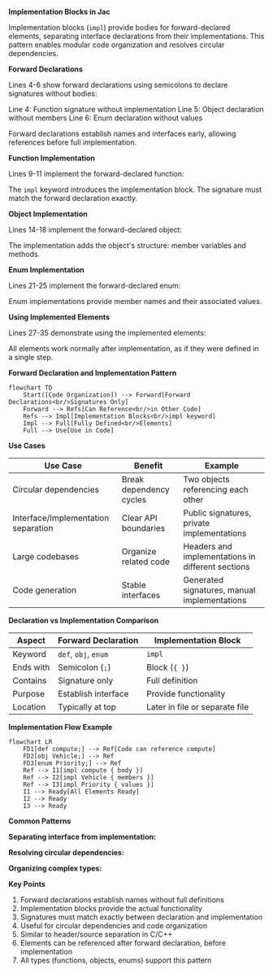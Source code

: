 **Implementation Blocks in Jac**

Implementation blocks (`impl`) provide bodies for forward-declared elements, separating interface declarations from their implementations. This pattern enables modular code organization and resolves circular dependencies.

**Forward Declarations**

Lines 4-6 show forward declarations using semicolons to declare signatures without bodies:


Line 4: Function signature without implementation
Line 5: Object declaration without members
Line 6: Enum declaration without values

Forward declarations establish names and interfaces early, allowing references before full implementation.

**Function Implementation**

Lines 9-11 implement the forward-declared function:


The `impl` keyword introduces the implementation block. The signature must match the forward declaration exactly.

**Object Implementation**

Lines 14-18 implement the forward-declared object:


The implementation adds the object's structure: member variables and methods.

**Enum Implementation**

Lines 21-25 implement the forward-declared enum:


Enum implementations provide member names and their associated values.

**Using Implemented Elements**

Lines 27-35 demonstrate using the implemented elements:


All elements work normally after implementation, as if they were defined in a single step.

**Forward Declaration and Implementation Pattern**

```mermaid
flowchart TD
    Start([Code Organization]) --> Forward[Forward Declarations<br/>Signatures Only]
    Forward --> Refs[Can Reference<br/>in Other Code]
    Refs --> Impl[Implementation Blocks<br/>impl keyword]
    Impl --> Full[Fully Defined<br/>Elements]
    Full --> Use[Use in Code]
```

**Use Cases**

| Use Case | Benefit | Example |
|----------|---------|---------|
| Circular dependencies | Break dependency cycles | Two objects referencing each other |
| Interface/Implementation separation | Clear API boundaries | Public signatures, private implementations |
| Large codebases | Organize related code | Headers and implementations in different sections |
| Code generation | Stable interfaces | Generated signatures, manual implementations |

**Declaration vs Implementation Comparison**

| Aspect | Forward Declaration | Implementation Block |
|--------|---------------------|----------------------|
| Keyword | `def`, `obj`, `enum` | `impl` |
| Ends with | Semicolon (`;`) | Block (`{ }`) |
| Contains | Signature only | Full definition |
| Purpose | Establish interface | Provide functionality |
| Location | Typically at top | Later in file or separate file |

**Implementation Flow Example**

```mermaid
flowchart LR
    FD1[def compute;] --> Ref[Code can reference compute]
    FD2[obj Vehicle;] --> Ref
    FD3[enum Priority;] --> Ref
    Ref --> I1[impl compute { body }]
    Ref --> I2[impl Vehicle { members }]
    Ref --> I3[impl Priority { values }]
    I1 --> Ready[All Elements Ready]
    I2 --> Ready
    I3 --> Ready
```

**Common Patterns**

**Separating interface from implementation:**

**Resolving circular dependencies:**

**Organizing complex types:**

**Key Points**

1. Forward declarations establish names without full definitions
2. Implementation blocks provide the actual functionality
3. Signatures must match exactly between declaration and implementation
4. Useful for circular dependencies and code organization
5. Similar to header/source separation in C/C++
6. Elements can be referenced after forward declaration, before implementation
7. All types (functions, objects, enums) support this pattern
